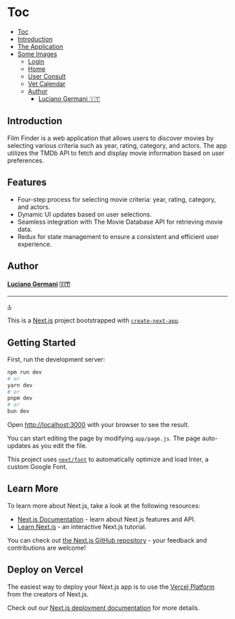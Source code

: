# Toc

- [Toc](#toc)
- [Introduction](Introduction)
- [The Application](#the-application)
- [Some Images](#some-images)
    - [Login](#login)
    - [Home](#home)
    - [User Consult](#user-consult)
    - [Vet Calendar](#vet-calendar)
  - [Author](#author)
      - [Luciano Germani :it:](#luciano-germani-it)

## Introduction

Film Finder is a web application that allows users to discover movies by selecting various criteria such as year, rating, category, and actors. The app utilizes the TMDb API to fetch and display movie information based on user preferences.

## Features

- Four-step process for selecting movie criteria: year, rating, category, and actors.
- Dynamic UI updates based on user selections.
- Seamless integration with The Movie Database API for retrieving movie data.
- Redux for state management to ensure a consistent and efficient user experience.



## Author 	

#### [Luciano Germani](https://github.com/Germanilu) :it:

---------------------

[:top:](#toc)










This is a [Next.js](https://nextjs.org/) project bootstrapped with [`create-next-app`](https://github.com/vercel/next.js/tree/canary/packages/create-next-app).

## Getting Started

First, run the development server:

```bash
npm run dev
# or
yarn dev
# or
pnpm dev
# or
bun dev
```

Open [http://localhost:3000](http://localhost:3000) with your browser to see the result.

You can start editing the page by modifying `app/page.js`. The page auto-updates as you edit the file.

This project uses [`next/font`](https://nextjs.org/docs/basic-features/font-optimization) to automatically optimize and load Inter, a custom Google Font.

## Learn More

To learn more about Next.js, take a look at the following resources:

- [Next.js Documentation](https://nextjs.org/docs) - learn about Next.js features and API.
- [Learn Next.js](https://nextjs.org/learn) - an interactive Next.js tutorial.

You can check out [the Next.js GitHub repository](https://github.com/vercel/next.js/) - your feedback and contributions are welcome!

## Deploy on Vercel

The easiest way to deploy your Next.js app is to use the [Vercel Platform](https://vercel.com/new?utm_medium=default-template&filter=next.js&utm_source=create-next-app&utm_campaign=create-next-app-readme) from the creators of Next.js.

Check out our [Next.js deployment documentation](https://nextjs.org/docs/deployment) for more details.
